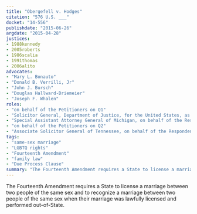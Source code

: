 ```yaml
---
title: "Obergefell v. Hodges"
citation: "576 U.S. ___"
docket: "14-556"
publishdate: "2015-06-26"
argdate: "2015-04-28"
justices:
- 1988kennedy
- 2005roberts
- 1986scalia
- 1991thomas
- 2006alito
advocates:
- "Mary L. Bonauto"
- "Donald B. Verrilli, Jr"
- "John J. Bursch"
- "Douglas Hallward-Driemeier"
- "Joseph F. Whalen"
roles:
- "on behalf of the Petitioners on Q1"
- "Solicitor General, Department of Justice, for the United States, as amicus curiae, supporting Petitioners on Q1"
- "Special Assistant Attorney General of Michigan, on behalf of the Respondents on Q1"
- "on behalf of the Petitioners on Q2"
- "Associate Solicitor General of Tennessee, on behalf of the Respondents on Q2"
tags:
- "same-sex marriage"
- "LGBTQ rights"
- "Fourteenth Amendment"
- "family law"
- "Due Process Clause"
summary: "The Fourteenth Amendment requires a State to license a marriage between two people of the same sex and to recognize a marriage between two people of the same sex when their marriage was lawfully licensed and performed out-of-State."
---
```

The Fourteenth Amendment requires a State to license a marriage between two people of the same sex and to recognize a marriage between two people of the same sex when their marriage was lawfully licensed and performed out-of-State.

